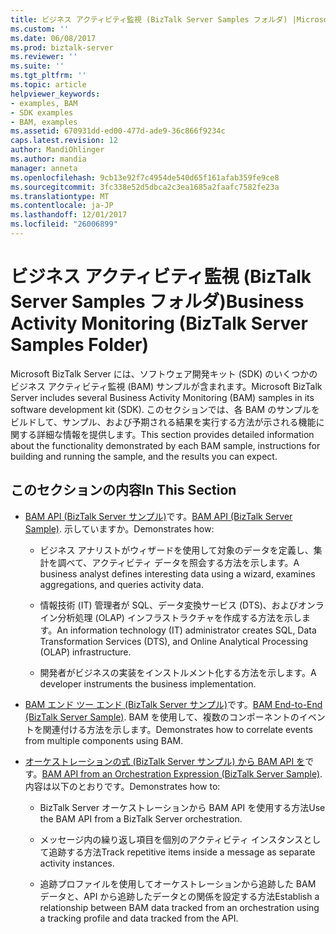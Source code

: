 ```yaml
---
title: ビジネス アクティビティ監視 (BizTalk Server Samples フォルダ) |Microsoft ドキュメント
ms.custom: ''
ms.date: 06/08/2017
ms.prod: biztalk-server
ms.reviewer: ''
ms.suite: ''
ms.tgt_pltfrm: ''
ms.topic: article
helpviewer_keywords:
- examples, BAM
- SDK examples
- BAM, examples
ms.assetid: 670931dd-ed00-477d-ade9-36c866f9234c
caps.latest.revision: 12
author: MandiOhlinger
ms.author: mandia
manager: anneta
ms.openlocfilehash: 9cb13e92f7c4954de540d65f161afab359fe9ce8
ms.sourcegitcommit: 3fc338e52d5dbca2c3ea1685a2faafc7582fe23a
ms.translationtype: MT
ms.contentlocale: ja-JP
ms.lasthandoff: 12/01/2017
ms.locfileid: "26006899"
---
```

# <a name="business-activity-monitoring-biztalk-server-samples-folder"></a><span data-ttu-id="3c245-102">ビジネス アクティビティ監視 (BizTalk Server Samples フォルダ)</span><span class="sxs-lookup"><span data-stu-id="3c245-102">Business Activity Monitoring (BizTalk Server Samples Folder)</span></span>
<span data-ttu-id="3c245-103">Microsoft BizTalk Server には、ソフトウェア開発キット (SDK) のいくつかのビジネス アクティビティ監視 (BAM) サンプルが含まれます。</span><span class="sxs-lookup"><span data-stu-id="3c245-103">Microsoft BizTalk Server includes several Business Activity Monitoring (BAM) samples in its software development kit (SDK).</span></span> <span data-ttu-id="3c245-104">このセクションでは、各 BAM のサンプルをビルドして、サンプル、および予期される結果を実行する方法が示される機能に関する詳細な情報を提供します。</span><span class="sxs-lookup"><span data-stu-id="3c245-104">This section provides detailed information about the functionality demonstrated by each BAM sample, instructions for building and running the sample, and the results you can expect.</span></span>  
  
## <a name="in-this-section"></a><span data-ttu-id="3c245-105">このセクションの内容</span><span class="sxs-lookup"><span data-stu-id="3c245-105">In This Section</span></span>  
  
-   <span data-ttu-id="3c245-106">[BAM API (BizTalk Server サンプル)](../core/bam-api-biztalk-server-sample.md)です。</span><span class="sxs-lookup"><span data-stu-id="3c245-106">[BAM API (BizTalk Server Sample)](../core/bam-api-biztalk-server-sample.md).</span></span> <span data-ttu-id="3c245-107">示していますか。</span><span class="sxs-lookup"><span data-stu-id="3c245-107">Demonstrates how:</span></span>  
  
    -   <span data-ttu-id="3c245-108">ビジネス アナリストがウィザードを使用して対象のデータを定義し、集計を調べて、アクティビティ データを照会する方法を示します。</span><span class="sxs-lookup"><span data-stu-id="3c245-108">A business analyst defines interesting data using a wizard, examines aggregations, and queries activity data.</span></span>  
  
    -   <span data-ttu-id="3c245-109">情報技術 (IT) 管理者が SQL、データ変換サービス (DTS)、およびオンライン分析処理 (OLAP) インフラストラクチャを作成する方法を示します。</span><span class="sxs-lookup"><span data-stu-id="3c245-109">An information technology (IT) administrator creates SQL, Data Transformation Services (DTS), and Online Analytical Processing (OLAP) infrastructure.</span></span>  
  
    -   <span data-ttu-id="3c245-110">開発者がビジネスの実装をインストルメント化する方法を示します。</span><span class="sxs-lookup"><span data-stu-id="3c245-110">A developer instruments the business implementation.</span></span>  
  
-   <span data-ttu-id="3c245-111">[BAM エンド ツー エンド (BizTalk Server サンプル)](../core/bam-end-to-end-biztalk-server-sample.md)です。</span><span class="sxs-lookup"><span data-stu-id="3c245-111">[BAM End-to-End (BizTalk Server Sample)](../core/bam-end-to-end-biztalk-server-sample.md).</span></span> <span data-ttu-id="3c245-112">BAM を使用して、複数のコンポーネントのイベントを関連付ける方法を示します。</span><span class="sxs-lookup"><span data-stu-id="3c245-112">Demonstrates how to correlate events from multiple components using BAM.</span></span>  
  
-   <span data-ttu-id="3c245-113">[オーケストレーションの式 (BizTalk Server サンプル) から BAM API を](../core/bam-api-from-an-orchestration-expression-biztalk-server-sample.md)です。</span><span class="sxs-lookup"><span data-stu-id="3c245-113">[BAM API from an Orchestration Expression (BizTalk Server Sample)](../core/bam-api-from-an-orchestration-expression-biztalk-server-sample.md).</span></span> <span data-ttu-id="3c245-114">内容は以下のとおりです。</span><span class="sxs-lookup"><span data-stu-id="3c245-114">Demonstrates how to:</span></span>  
  
    -   <span data-ttu-id="3c245-115">BizTalk Server オーケストレーションから BAM API を使用する方法</span><span class="sxs-lookup"><span data-stu-id="3c245-115">Use the BAM API from a BizTalk Server orchestration.</span></span>  
  
    -   <span data-ttu-id="3c245-116">メッセージ内の繰り返し項目を個別のアクティビティ インスタンスとして追跡する方法</span><span class="sxs-lookup"><span data-stu-id="3c245-116">Track repetitive items inside a message as separate activity instances.</span></span>  
  
    -   <span data-ttu-id="3c245-117">追跡プロファイルを使用してオーケストレーションから追跡した BAM データと、API から追跡したデータとの関係を設定する方法</span><span class="sxs-lookup"><span data-stu-id="3c245-117">Establish a relationship between BAM data tracked from an orchestration using a tracking profile and data tracked from the API.</span></span>